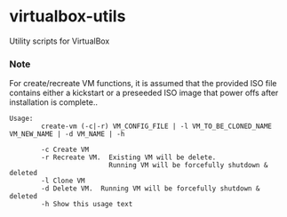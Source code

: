 # virtualbox-utils
Utility scripts for VirtualBox


### Note 
For create/recreate VM functions, it is assumed that the provided ISO file contains either a kickstart or a preseeded ISO image that power offs after installation is complete..


```
Usage: 
        create-vm (-c|-r) VM_CONFIG_FILE | -l VM_TO_BE_CLONED_NAME VM_NEW_NAME | -d VM_NAME | -h

        -c Create VM
        -r Recreate VM.  Existing VM will be delete.
                         Running VM will be forcefully shutdown & deleted
        -l Clone VM
        -d Delete VM.  Running VM will be forcefully shutdown & deleted
        -h Show this usage text
```
